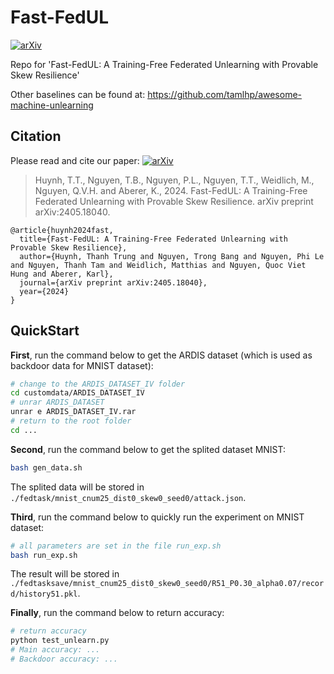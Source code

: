 # Fast-FedUL

[![arXiv](https://img.shields.io/badge/arXiv-2405.18040-b31b1b.svg)](https://arxiv.org/abs/2405.18040)

Repo for 'Fast-FedUL: A Training-Free Federated Unlearning with Provable Skew Resilience'

Other baselines can be found at: https://github.com/tamlhp/awesome-machine-unlearning

## Citation

Please read and cite our paper: [![arXiv](https://img.shields.io/badge/arXiv-2405.18040-b31b1b.svg)](https://arxiv.org/abs/2405.18040)

>Huynh, T.T., Nguyen, T.B., Nguyen, P.L., Nguyen, T.T., Weidlich, M., Nguyen, Q.V.H. and Aberer, K., 2024. Fast-FedUL: A Training-Free Federated Unlearning with Provable Skew Resilience. arXiv preprint arXiv:2405.18040.

```
@article{huynh2024fast,
  title={Fast-FedUL: A Training-Free Federated Unlearning with Provable Skew Resilience},
  author={Huynh, Thanh Trung and Nguyen, Trong Bang and Nguyen, Phi Le and Nguyen, Thanh Tam and Weidlich, Matthias and Nguyen, Quoc Viet Hung and Aberer, Karl},
  journal={arXiv preprint arXiv:2405.18040},
  year={2024}
}
```

## QuickStart

**First**, run the command below to get the ARDIS dataset (which is used as backdoor data for MNIST dataset):

```sh
# change to the ARDIS_DATASET_IV folder
cd customdata/ARDIS_DATASET_IV
# unrar ARDIS_DATASET
unrar e ARDIS_DATASET_IV.rar
# return to the root folder
cd ...
```

**Second**, run the command below to get the splited dataset MNIST:

```sh
bash gen_data.sh
```
The splited data will be stored in ` ./fedtask/mnist_cnum25_dist0_skew0_seed0/attack.json`.

**Third**, run the command below to quickly run the experiment on MNIST dataset:

```sh
# all parameters are set in the file run_exp.sh
bash run_exp.sh
```
The result will be stored in ` ./fedtasksave/mnist_cnum25_dist0_skew0_seed0/R51_P0.30_alpha0.07/record/history51.pkl`.

**Finally**, run the command below to return accuracy:

```sh
# return accuracy
python test_unlearn.py
# Main accuracy: ...
# Backdoor accuracy: ...
```
